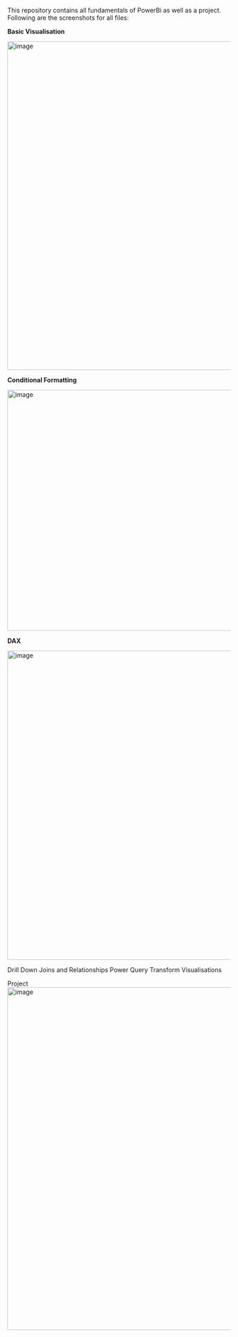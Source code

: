 This repository contains all fundamentals of PowerBi as well as a project.
Following are the screenshots for all files:

**Basic Visualisation**


<img width="1215" height="742" alt="image" src="https://github.com/user-attachments/assets/108256f8-7243-4c08-8731-fe4b52eca542" />


**Conditional Formatting**


<img width="634" height="544" alt="image" src="https://github.com/user-attachments/assets/5ad8808d-7c70-486e-8293-d79248ca2458" />


**DAX**


<img width="1249" height="698" alt="image" src="https://github.com/user-attachments/assets/8cc4eed9-aa8c-465e-9dde-1c56762719b2" />


Drill Down
Joins and Relationships
Power Query Transform
Visualisations

Project
<img width="1316" height="774" alt="image" src="https://github.com/user-attachments/assets/1e31fd68-2868-4128-8cc3-c45810352cb0" />

